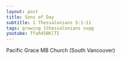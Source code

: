 ```yaml
---
layout: post
title: Sons of Day
subtitle: 1 Thessalonians 5:1-11
tags: growing 1thessalonians svpg
youtube: Tfah45BKlTI
---
```

Pacific Grace MB Church (South Vancouver)
